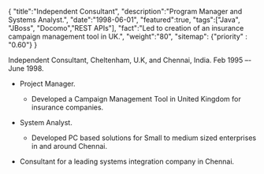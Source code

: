 {
    "title":"Independent Consultant",
    "description":"Program Manager and Systems Analyst.",
    "date":"1998-06-01",
    "featured":true,
    "tags":["Java", "JBoss", "Docomo","REST APIs"],
    "fact":"Led to creation of an insurance campaign management tool in UK.",
    "weight":"80",
    "sitemap": {"priority" : "0.60"}
}


Independent Consultant, Cheltenham, U.K, and Chennai, India. Feb 1995 –- June 1998.

- Project Manager. 
  * Developed a Campaign Management Tool in United Kingdom for insurance companies.

- System Analyst.
  * Developed PC based solutions for Small to medium sized enterprises in and around Chennai. 

- Consultant for a leading systems integration company in Chennai.
